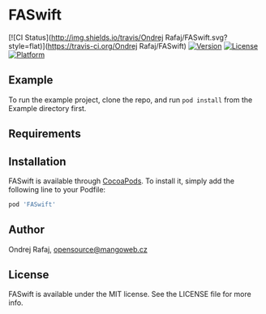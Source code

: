 # FASwift

[![CI Status](http://img.shields.io/travis/Ondrej Rafaj/FASwift.svg?style=flat)](https://travis-ci.org/Ondrej Rafaj/FASwift)
[![Version](https://img.shields.io/cocoapods/v/FASwift.svg?style=flat)](http://cocoapods.org/pods/FASwift)
[![License](https://img.shields.io/cocoapods/l/FASwift.svg?style=flat)](http://cocoapods.org/pods/FASwift)
[![Platform](https://img.shields.io/cocoapods/p/FASwift.svg?style=flat)](http://cocoapods.org/pods/FASwift)

## Example

To run the example project, clone the repo, and run `pod install` from the Example directory first.

## Requirements

## Installation

FASwift is available through [CocoaPods](http://cocoapods.org). To install
it, simply add the following line to your Podfile:

```ruby
pod 'FASwift'
```

## Author

Ondrej Rafaj, opensource@mangoweb.cz

## License

FASwift is available under the MIT license. See the LICENSE file for more info.
